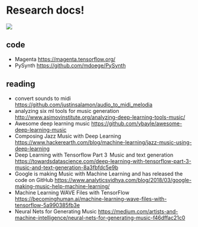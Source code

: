# Research docs!

![](https://i.imgur.com/gutM93k.jpeg)

## code
 - Magenta https://magenta.tensorflow.org/
 - PySynth https://github.com/mdoege/PySynth

## reading
 - convert sounds to midi https://github.com/justinsalamon/audio_to_midi_melodia
 - analyzing six ml tools for music generation http://www.asimovinstitute.org/analyzing-deep-learning-tools-music/
 - Awesome deep learning music https://github.com/ybayle/awesome-deep-learning-music
 - Composing Jazz Music with Deep Learning https://www.hackerearth.com/blog/machine-learning/jazz-music-using-deep-learning
 - Deep Learning with Tensorflow Part 3   Music and text generation https://towardsdatascience.com/deep-learning-with-tensorflow-part-3-music-and-text-generation-8a3fbfdc5e9b
 - Google is making Music with Machine Learning and has released the code on GitHub https://www.analyticsvidhya.com/blog/2018/03/google-making-music-help-machine-learning/
 - Machine Learning WAVE Files with TensorFlow https://becominghuman.ai/machine-learning-wave-files-with-tensorflow-5a990385fb3e
 - Neural Nets for Generating Music https://medium.com/artists-and-machine-intelligence/neural-nets-for-generating-music-f46dffac21c0